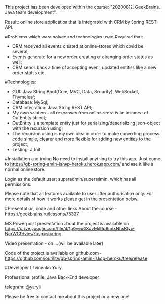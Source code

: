 This project has been developed within the course:
"20200812. GeekBrains. Java team development".

Result: 
online store application that is integrated with CRM by Spring REST API.

#Problems which were solved and technologies used
Required that:
 - CRM received all events created at online-stores which could be several;
 - Events generate for a new order creating or changing order status as well;
 - CRM sends back a time of accepting event, updated entities like a new order status etc.
 
#Technologies:
 - GUI: Java String Boot(Core, MVC, Data, Security), WebSocket, Thymeleaf;
 - Database: MySql;
 - CRM integration: Java String REST API;
 - My own solution - all responses from online-store is an instance of OutEntity object;
 - OutEntity is a template entity just for serializing/deserializing json-object with the recursion using;
 - The recursion using is my own idea in order to make converting process code simple, clearer and 
    more flexible for adding new entities to the project;
 - Testing: JUnit.

#Installation and trying
No need to install anything to try this app. Just come to 
https://gb-spring-amin-ishop-heroku.herokuapp.com/ 
and use it like a normal online store.

Login as the default user: superadmin/superadmin, which has all permissions.

Please note that all features available to user after authorisation only.
For more details of how it works please get in the presentation below.

#Presentation, code and other links
About the course - https://geekbrains.ru/lessons/75327

MS Powerpoint presentation about the project is available on 
https://drive.google.com/file/d/1p0yeu0XdvMrElp9mtxNhsKIyu-NarWG9/view?usp=sharing

Video presentation - on ...(will be available later)

Code of the project is available on github.com - 
https://github.com/iourilitv/gb-spring-amin-ishop-heroku/tree/release

#Developer
Litvinenko Yury.

Professional profile: Java Back-End developer.

telegram: @yuryli

Please be free to contact me about this project or a new one!

